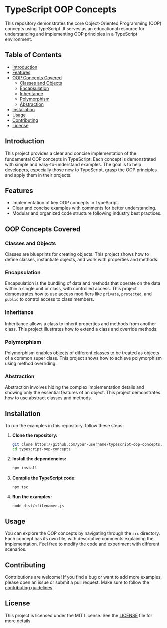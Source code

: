 # TypeScript OOP Concepts

This repository demonstrates the core Object-Oriented Programming (OOP) concepts using TypeScript. It serves as an educational resource for understanding and implementing OOP principles in a TypeScript environment.

## Table of Contents

- [Introduction](#introduction)
- [Features](#features)
- [OOP Concepts Covered](#oop-concepts-covered)
  - [Classes and Objects](#classes-and-objects)
  - [Encapsulation](#encapsulation)
  - [Inheritance](#inheritance)
  - [Polymorphism](#polymorphism)
  - [Abstraction](#abstraction)
- [Installation](#installation)
- [Usage](#usage)
- [Contributing](#contributing)
- [License](#license)

## Introduction

This project provides a clear and concise implementation of the fundamental OOP concepts in TypeScript. Each concept is demonstrated with simple and easy-to-understand examples. The goal is to help developers, especially those new to TypeScript, grasp the OOP principles and apply them in their projects.

## Features

- Implementation of key OOP concepts in TypeScript.
- Clear and concise examples with comments for better understanding.
- Modular and organized code structure following industry best practices.

## OOP Concepts Covered

### Classes and Objects

Classes are blueprints for creating objects. This project shows how to define classes, instantiate objects, and work with properties and methods.

### Encapsulation

Encapsulation is the bundling of data and methods that operate on the data within a single unit or class, with controlled access. This project demonstrates how to use access modifiers like `private`, `protected`, and `public` to control access to class members.

### Inheritance

Inheritance allows a class to inherit properties and methods from another class. This project illustrates how to extend a class and override methods.

### Polymorphism

Polymorphism enables objects of different classes to be treated as objects of a common super class. This project shows how to achieve polymorphism using method overriding.

### Abstraction

Abstraction involves hiding the complex implementation details and showing only the essential features of an object. This project demonstrates how to use abstract classes and methods.

## Installation

To run the examples in this repository, follow these steps:

1. **Clone the repository:**
    ```bash
    git clone https://github.com/your-username/typescript-oop-concepts.git
    cd typescript-oop-concepts
    ```

2. **Install the dependencies:**
    ```bash
    npm install
    ```

3. **Compile the TypeScript code:**
    ```bash
    npx tsc
    ```

4. **Run the examples:**
    ```bash
    node dist/<filename>.js
    ```

## Usage

You can explore the OOP concepts by navigating through the `src` directory. Each concept has its own file, with descriptive comments explaining the implementation. Feel free to modify the code and experiment with different scenarios.

## Contributing

Contributions are welcome! If you find a bug or want to add more examples, please open an issue or submit a pull request. Make sure to follow the [contributing guidelines](CONTRIBUTING.md).

## License

This project is licensed under the MIT License. See the [LICENSE](LICENSE) file for more details.
